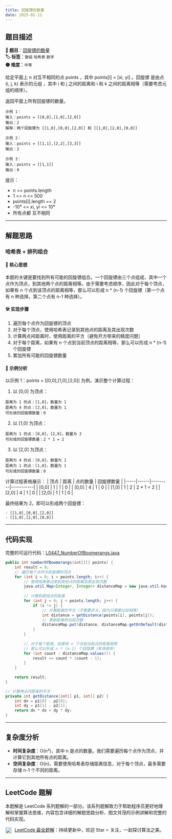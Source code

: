 ```yaml
---
title: 回旋镖的数量
date: 2025-02-11
---
```


## 题目描述

**🔗 题目**：[回旋镖的数量](https://leetcode.cn/problems/number-of-boomerangs/)  
**🏷️ 标签**：`数组` `哈希表` `数学`  
**🟡 难度**：`中等`  

给定平面上 n 对互不相同的点 points ，其中 points[i] = [xi, yi] 。回旋镖 是由点 (i, j, k) 表示的元组 ，其中 i 和 j 之间的距离和 i 和 k 之间的距离相等（需要考虑元组的顺序）。

返回平面上所有回旋镖的数量。

```
示例 1：
输入：points = [[0,0],[1,0],[2,0]]
输出：2
解释：两个回旋镖为 [[1,0],[0,0],[2,0]] 和 [[1,0],[2,0],[0,0]]

示例 2：
输入：points = [[1,1],[2,2],[3,3]]
输出：2

示例 3：
输入：points = [[1,1]]
输出：0
```

提示：
- n == points.length
- 1 <= n <= 500
- points[i].length == 2
- -10⁴ <= xi, yi <= 10⁴
- 所有点都 互不相同

---

## 解题思路
### 哈希表 + 排列组合

#### 📝 核心思想
本题的关键是要找到所有可能的回旋镖组合。一个回旋镖由三个点组成，其中一个点作为顶点，到其他两个点的距离相等。由于需要考虑顺序，因此对于每个顶点，如果有 n 个点到该顶点的距离相等，那么可以形成 n * (n-1) 个回旋镖（第一个点有 n 种选择，第二个点有 n-1 种选择）。

#### 🛠️ 实现步骤
1. 遍历每个点作为回旋镖的顶点
2. 对于每个顶点，使用哈希表记录到其他点的距离及其出现次数
3. 计算两点间距离时，使用距离的平方（避免开方带来的精度问题）
4. 对于每个距离，如果有 n 个点到当前顶点的距离相等，那么可以形成 n * (n-1) 个回旋镖
5. 累加所有可能的回旋镖数量

#### 🧩 示例分析
以示例 1：points = [[0,0],[1,0],[2,0]] 为例，演示整个计算过程：

1. 以 [0,0] 为顶点：
```
距离为 1 的点：[1,0]，数量为 1
距离为 4 的点：[2,0]，数量为 1
可形成的回旋镖数量：0
```

2. 以 [1,0] 为顶点：
```
距离为 1 的点：[0,0]，[2,0]，数量为 2
可形成的回旋镖数量：2 * 1 = 2
```

3. 以 [2,0] 为顶点：
```
距离为 4 的点：[0,0]，数量为 1
距离为 1 的点：[1,0]，数量为 1
可形成的回旋镖数量：0
```

计算过程表格展示：
| 顶点 | 距离 | 点的数量 | 回旋镖数量 |
|-----|------|---------|-----------|
| [0,0] | 1 | 1 | 0 |
| [0,0] | 4 | 1 | 0 |
| [1,0] | 1 | 2 | 2 * 1 = 2 |
| [2,0] | 4 | 1 | 0 |
| [2,0] | 1 | 1 | 0 |

最终结果为 2，即可以形成两个回旋镖：
```
- [[1,0],[0,0],[2,0]]
- [[1,0],[2,0],[0,0]]
```
---

## 代码实现

完整的可运行代码：[L0447_NumberOfBoomerangs.java](../src/main/java/L0447_NumberOfBoomerangs.java)

```java
public int numberOfBoomerangs(int[][] points) {
    int result = 0;
    // 遍历每个点作为回旋镖的顶点
    for (int i = 0; i < points.length; i++) {
        // 使用哈希表记录到其他点的距离及其出现次数
        java.util.Map<Integer, Integer> distanceMap = new java.util.HashMap<>();
        
        // 计算到其他点的距离
        for (int j = 0; j < points.length; j++) {
            if (i != j) {
                // 计算距离的平方（不需要开方，因为只需要比较相等）
                int distance = getDistance(points[i], points[j]);
                // 更新距离的出现次数
                distanceMap.put(distance, distanceMap.getOrDefault(distance, 0) + 1);
            }
        }
        
        // 对于每个距离，如果有 n 个点到当前点的距离相等
        // 那么可以形成 n * (n-1) 个回旋镖（考虑顺序）
        for (int count : distanceMap.values()) {
            result += count * (count - 1);
        }
    }
    
    return result;
}

// 计算两点间距离的平方
private int getDistance(int[] p1, int[] p2) {
    int dx = p1[0] - p2[0];
    int dy = p1[1] - p2[1];
    return dx * dx + dy * dy;
}
```

---

## 复杂度分析

- **时间复杂度**：O(n²)，其中 n 是点的数量。我们需要遍历每个点作为顶点，并计算它到其他所有点的距离。
- **空间复杂度**：O(n)，需要使用哈希表存储距离信息，对于每个顶点，最多需要存储 n-1 个不同的距离。

---

## LeetCode 题解
     
本题解是 LeetCode 系列题解的一部分。该系列题解致力于帮助程序员更好地理解和掌握算法思维，内容包含详细的解题思路分析、图文并茂的示例讲解和完整的代码实现。
     
<img src="https://github.githubassets.com/images/modules/logos_page/GitHub-Mark.png" alt="GitHub" width="20" style="vertical-align: middle; margin-right: 5px"> [LeetCode 最全题解](https://github.com/LjyYano/LeetCode)：持续更新中，欢迎 Star ⭐️ 关注，一起探讨算法之美。 